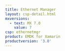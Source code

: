```yaml
---
title: Ethernet Manager
layout: csp-detail.html
mxversions:
  - text: MX 7.0
    value: 7
csp: ethernetmgr
product: EMDK for Xamarin
productversion: '3.0'
---
```


















